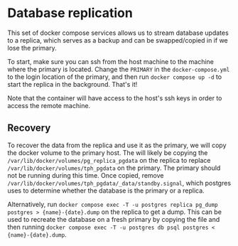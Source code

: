# Database replication

This set of docker compose services allows us to stream database updates to a
replica, which serves as a backup and can be swapped/copied in if we lose the
primary.

To start, make sure you can ssh from the host machine to the machine where the
primary is located. Change the `PRIMARY` in the `docker-compose.yml` to the
login location of the primary, and then run `docker compose up -d` to start the
replica in the background. That's it!

Note that the container will have access to the host's ssh keys in order to
access the remote machine.

## Recovery

To recover the data from the replica and use it as the primary, we will copy
the docker volume to the primary host. The will likely be copying the
`/var/lib/docker/volumes/pg_replica_pgdata` on the replica to replace
`/var/lib/docker/volumes/tph_pgdata` on the primary. The primary should not be
running during this time. Once copied, remove
`/var/lib/docker/volumes/tph_pgdata/_data/standby.signal`, which postgres uses
to determine whether the database is the primary or a replica.

Alternatively, run
`docker compose exec -T -u postgres replica pg_dump postgres > {name}-{date}.dump`
on the replica to get a dump. This can be used to recreate
the database on a fresh primary by copying the file and then running
`docker compose exec -T -u postgres db psql postgres < {name}-{date}.dump`.
